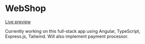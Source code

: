 # WebShop
[Live preview](https://peppy-chebakia-da1aca.netlify.app/home)

Currently working on this full-stack app using Angular, TypeScript, Express.js, Tailwind. Will also implement payment processor.
